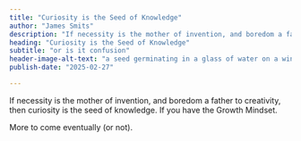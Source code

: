```yaml
--- 
title: "Curiosity is the Seed of Knowledge"
author: "James Smits"
description: "If necessity is the mother of invention, and boredom a father to creativity, then curiosity is the seed of knowledge."
heading: "Curiosity is the Seed of Knowledge"
subtitle: "or is it confusion"
header-image-alt-text: "a seed germinating in a glass of water on a windowsill sitting on a book, hyper-realistic, photorealistic, faint synesthesia"
publish-date: "2025-02-27"

---
```




<aside>
If necessity is the mother of invention, and boredom a father to creativity, then curiosity is the seed of knowledge. If you have the Growth Mindset.
</aside>

More to come eventually (or not).
